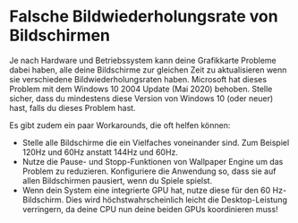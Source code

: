# Falsche Bildwiederholungsrate von Bildschirmen

Je nach Hardware und Betriebssystem kann deine Grafikkarte Probleme dabei haben, alle deine Bildschirme zur gleichen Zeit zu aktualisieren wenn sie verschiedene Bildwiederholungsraten haben. Microsoft hat dieses Problem mit dem Windows 10 2004 Update (Mai 2020) behoben. Stelle sicher, dass du mindestens diese Version von Windows 10 (oder neuer) hast, falls du dieses Problem hast.

Es gibt zudem ein paar Workarounds, die oft helfen können:

* Stelle alle Bildschirme die ein Vielfaches voneinander sind. Zum Beispiel 120Hz und 60Hz anstatt 144Hz und 60Hz.
* Nutze die Pause- und Stopp-Funktionen von Wallpaper Engine um das Problem zu reduzieren. Konfiguriere die Anwendung so, dass sie auf allen Bildschirmen pausiert, wenn du Spiele spielst.
* Wenn dein System eine integrierte GPU hat, nutze diese für den 60 Hz-Bildschirm. Dies wird höchstwahrscheinlich leicht die Desktop-Leistung verringern, da deine CPU nun deine beiden GPUs koordinieren muss!
